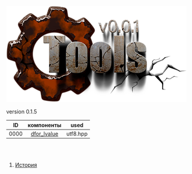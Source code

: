 
[![logo](../logo.png)](../home.md "for developers") 

[P1]: ../images/progress.png  "2021y-03m-05d"
[X1]: ../images/failed.png    "2021y-03m-05d"
[V1]: ../images/success.png   "2021y-03m-05d"
[E1]: ../images/nodata.png    "2021y-03m-05d"
[N1]: ../images/na.png        "2021y-03m-05d"

version 0.1.5

| **ID** | **компоненты**      |  used       |  
|:------:|:-------------------:|:-----------:|  
|  0000  | [dfor_lvalue][00]   | utf8.hpp    |  


<br />
<br />

[00]: #dfor_lvalue         "метафункция: разрешает/запрещает использовать lvalue в аргументах шаблонов"  

1) [История](../history.md)  


